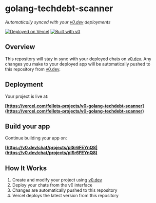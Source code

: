# golang-techdebt-scanner

*Automatically synced with your [v0.dev](https://v0.dev) deployments*

[![Deployed on Vercel](https://img.shields.io/badge/Deployed%20on-Vercel-black?style=for-the-badge&logo=vercel)](https://vercel.com/fellots-projects/v0-golang-techdebt-scanner)
[![Built with v0](https://img.shields.io/badge/Built%20with-v0.dev-black?style=for-the-badge)](https://v0.dev/chat/projects/pISr6FEYnQ8)

## Overview

This repository will stay in sync with your deployed chats on [v0.dev](https://v0.dev).
Any changes you make to your deployed app will be automatically pushed to this repository from [v0.dev](https://v0.dev).

## Deployment

Your project is live at:

**[https://vercel.com/fellots-projects/v0-golang-techdebt-scanner](https://vercel.com/fellots-projects/v0-golang-techdebt-scanner)**

## Build your app

Continue building your app on:

**[https://v0.dev/chat/projects/pISr6FEYnQ8](https://v0.dev/chat/projects/pISr6FEYnQ8)**

## How It Works

1. Create and modify your project using [v0.dev](https://v0.dev)
2. Deploy your chats from the v0 interface
3. Changes are automatically pushed to this repository
4. Vercel deploys the latest version from this repository